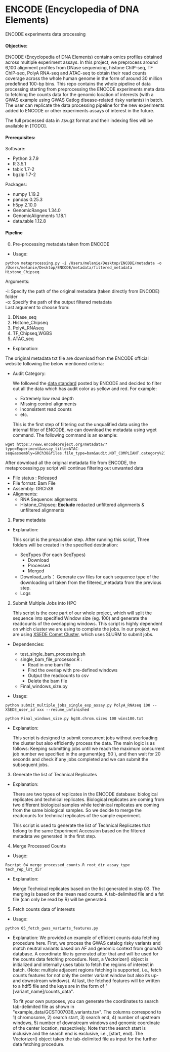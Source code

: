 # ENCODE (Encyclopedia of DNA Elements)
ENCODE experiments data processing 
#### Objective:
ENCODE (Encyclopedia of DNA Elements) contains omics profiles obtained across multiple experiment assays. In this project, we preprocess around 6,100 alignment profiles from DNase sequencing, histone ChIP-seq, TF ChIP-seq, PolyA RNA-seq and ATAC-seq to obtain their read counts coverage across the whole human genome in the form of around 30 million predefined 100-bp bins. This repo contains the whole pipeline of data processing starting from preprocessing the ENCODE experiments meta data to fetching the counts data for the genomic location of interests (with a GWAS example using GWAS Catlog disease-related risky variants) in batch. The user can replicate the data processing pipeline for the new experiments added to ENCODE or other experiments assays of interest in the future.

The full processed data in .tsv.gz format and their indexing files will be available in [TODO].

#### Prerequisites:
Software:
- Python  3.7.9
- R 3.5.1
- tabix 1.7-2
- bgzip 1.7-2

Packages:
- numpy 1.19.2
- pandas 0.25.3
- h5py 2.10.0
- GenomicRanges 1.34.0
- GenomicAlignments 1.18.1
- data.table 1.12.8

#### Pipeline
00. Pre-processing metadata taken from ENCODE
- Usage:
  
```
python metaprocessing.py -i /Users/melanie/Desktop/ENCODE/metadata -o /Users/melanie/Desktop/ENCODE/metadata/filtered_metadata Histone_Chipseq
```
 
 Arguments:  
  
  -i:  Specify the path of the original metadata (taken directly from ENCODE) folder\
  -o:  Specify the path of the output filtered metadata\
  Last argument to choose from:
  1. DNase_seq
  2. Histone_Chipseq
  3. PolyA_RNAseq
  4. TF_Chipseq,WGBS
  5. ATAC_seq
- Explanation:

The original metadata txt file are download from the ENCODE official website following the below mentioned criteria:

- Audit Category:

    We followed the [data standard](https://www.encodeproject.org/data-standards/audits/) posted by ENCODE and decided to filter out all the data which has audit color as yellow and red. For example:
    - Extremely low read depth
    - Missing control alignments
    - inconsistent read counts
    - etc.
    
    This is the first step of filtering out the unqualified data using the internal filter of ENCODE, we can download the metadata using wget command. The following command is an example:
 ```
wget https://www.encodeproject.org/metadata/?type=Experiment&assay_title=ATAC-seq&assembly=GRCh38&files.file_type=bam&audit.NOT_COMPLIANT.category%21=unreplicated+experiment
```
   After download all the original metadata file from ENCODE, the metaprocessing.py script will continue filtering out unwanted data

- File status : Released
- File format: Bam File
- Assembly: GRCh38
- Alignments:
  - RNA Sequence: alignments
  - Histone_Chipseq: **Exclude** redacted unfiltered alignments & unfiltered alignments
  

    

01. Parse metadata
- Explanation: 

    This script is the preparation step. After running this script, Three folders will be created in the specified destination:
    - SeqTypes (For each SeqTypes)
        - Download
        - Processed
        - Merged
    - Download_urls： Generate csv files for each sequence type of the downloading url taken from the filtered_metadata from the previous step.
    - Logs

02. Submit Multiple Jobs into HPC

    This script is the core part of our whole project, which will split the sequence into specified Window size (eg. 100) and generate the readcounts of the overlapping windows. This script  is highly dependent on which cluster we are using to complete the jobs. In our project, we are using [XSEDE Comet Cluster](https://portal.xsede.org/sdsc-comet), which uses SLURM to submit jobs. 

- Dependencies:

  - test_single_bam_processing.sh
  - single_bam_file_processor.R :
    - Read in one bam file
    - Find the overlap with pre-defined windows
    - Output the readcounts to csv
    - Delete the bam file
  - Final_windows_size.py
   
- Usage:
```
python submit_multiple_jobs_single_exp_assay.py PolyA_RNAseq 100 --XSEDE_user_id xxx --resume_unfinished 
```
```
python Final_windows_size.py hg38.chrom.sizes 100 wins100.txt
```
- Explanation:

    This script is designed to submit concurrent jobs without overloading the cluster but also efficiently process the data.
The main logic is as follows:
    Keeping submitting jobs until we reach the maximum concurrent job number we specified in the argument(eg. 50 ), and then wait for 20 seconds and check if any jobs completed and we can submit the subsequent jobs.

03.  Generate the list of Technical Replicates

- Explanation:

    There are two types of replicates in the ENCODE database: biological replicates and technical replicates. Biological replicates are coming from two different biological samples while techinical replicates are coming from the same biological samples. So we decide to merge the readcounts for technical replicates of the sample experiment. 
    
    This script is used to generate the list of Technical Replicates that belong to the same Experiment Accession based on the filtered metadata we generated in the first step. 
    
04. Merge Processed Counts
- Usage:
```
Rscript 04_merge_processed_counts.R root_dir assay_type tech_rep_lst_dir
```
- Explanation:
  
  Merge Technical replicates based on the list generated in step 03. The merging is based on the mean read counts. A tab-delimited file and a fst file (can only be read by R) will be generated.

05. Fetch counts data of interests
- Usage:
```
python 05_fetch_gwas_variants_features.py
```
- Explanation:
  We provided an example of efficient counts data fetching procedure here. First, we process the GWAS catalog risky variants and match neutral variants based on AF and genomic context from gnomAD database. A coordinate file is generated after that and will be used for the counts data fetching procedure. Next, a Vectorizer() object is initialized and internally uses tabix to fetch the regions of interest in batch. (Note: multiple adjacent regions fetching is supported, i.e., fetch counts features for not only the center variant window but also its up- and downstream windows). At last, the fetched features will be written to a hdf5 file and the keys are in the form of "[variant_name]/counts_data".

  To fit your own purposes, you can generate the coordinates to search tab-delimited file as shown in "example_data/GCST007038_variants.tsv". The columns correspond to 1) chromosome, 2) search start, 3) search end, 4) number of upstream windows, 5) number of downstream windows and genomic coordinate of the center location, respectively. Note that the search start is inclusive and the search end is exclusive, i.e., [start, end). The Vectorizer() object takes the tab-delimited file as input for the further data fetching procedure.
  



    

    
    
    

    


    
    
 







